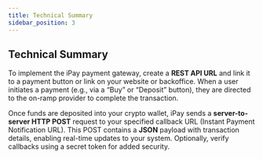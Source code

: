 ```yaml
---
title: Technical Summary
sidebar_position: 3
---
```


## Technical Summary

To implement the iPay payment gateway, create a **REST API URL** and link it to a payment button or link on your website or backoffice. When a user initiates a payment (e.g., via a “Buy” or “Deposit” button), they are directed to the on-ramp provider to complete the transaction.

Once funds are deposited into your crypto wallet, iPay sends a **server-to-server HTTP POST** request to your specified callback URL (Instant Payment Notification URL). This POST contains a **JSON** payload with transaction details, enabling real-time updates to your system. Optionally, verify callbacks using a secret token for added security.